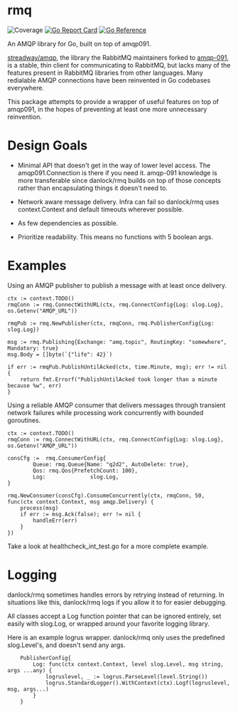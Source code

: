 # rmq
![Coverage](https://img.shields.io/badge/Coverage-87.6%25-brightgreen)
[![Go Report Card](https://goreportcard.com/badge/github.com/danlock/rmq)](https://goreportcard.com/report/github.com/danlock/rmq)
[![Go Reference](https://pkg.go.dev/badge/github.com/danlock/rmq.svg)](https://pkg.go.dev/github.com/danlock/rmq)

An AMQP library for Go, built on top of amqp091.

[streadway/amqp](https://github.com/streadway/amqp), the library the RabbitMQ maintainers forked to [amqp-091](https://github.com/rabbitmq/amqp091-go), is a stable, thin client for communicating to RabbitMQ, but lacks many of the features present in RabbitMQ libraries from other languages. Many redialable AMQP connections have been reinvented in Go codebases everywhere.

This package attempts to provide a wrapper of useful features on top of amqp091, in the hopes of preventing at least one more unnecessary reinvention.

# Design Goals

- Minimal API that doesn't get in the way of lower level access. The amqp091.Connection is there if you need it. amqp-091 knowledge is more transferable since danlock/rmq builds on top of those concepts rather than encapsulating things it doesn't need to.

- Network aware message delivery. Infra can fail so danlock/rmq uses context.Context and default timeouts wherever possible.

- As few dependencies as possible.

- Prioritize readability. This means no functions with 5 boolean args.

# Examples

Using an AMQP publisher to publish a message with at least once delivery.

```
ctx := context.TODO()
rmqConn := rmq.ConnectWithURL(ctx, rmq.ConnectConfig{Log: slog.Log}, os.Getenv("AMQP_URL"))

rmqPub := rmq.NewPublisher(ctx, rmqConn, rmq.PublisherConfig{Log: slog.Log})

msg := rmq.Publishing{Exchange: "amq.topic", RoutingKey: "somewhere", Mandatory: true}
msg.Body = []byte(`{"life": 42}`)

if err := rmqPub.PublishUntilAcked(ctx, time.Minute, msg); err != nil {
    return fmt.Errorf("PublishUntilAcked took longer than a minute because %w", err)
}
```

Using a reliable AMQP consumer that delivers messages through transient network failures while processing work concurrently with bounded goroutines.

```
ctx := context.TODO()
rmqConn := rmq.ConnectWithURL(ctx, rmq.ConnectConfig{Log: slog.Log}, os.Getenv("AMQP_URL"))

consCfg := 	rmq.ConsumerConfig{
		Queue: rmq.Queue{Name: "q2d2", AutoDelete: true},
		Qos: rmq.Qos{PrefetchCount: 100},
        Log:              slog.Log,
}

rmq.NewConsumer(consCfg).ConsumeConcurrently(ctx, rmqConn, 50, func(ctx context.Context, msg amqp.Delivery) {
    process(msg)
    if err := msg.Ack(false); err != nil {
        handleErr(err)
    }
})
```

Take a look at healthcheck_int_test.go for a more complete example.

# Logging

danlock/rmq sometimes handles errors by retrying instead of returning. In situations like this, danlock/rmq logs if you allow it to for easier debugging.

All classes accept a Log function pointer that can be ignored entirely, set easily with slog.Log, or wrapped around your favorite logging library.

Here is an example logrus wrapper. danlock/rmq only uses the predefined slog.Level's, and doesn't send any args.
```
    PublisherConfig{
        Log: func(ctx context.Context, level slog.Level, msg string, args ...any) {
            logruslevel, _ := logrus.ParseLevel(level.String())
            logrus.StandardLogger().WithContext(ctx).Logf(logruslevel, msg, args...)
        }
    }
```